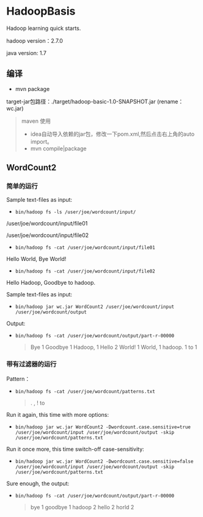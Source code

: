 # HadoopBasis
Hadoop learning quick starts.

hadoop version：2.7.0

java version: 1.7

## 编译
- mvn package

target-jar包路径：./target/hadoop-basic-1.0-SNAPSHOT.jar (rename：wc.jar)

> maven 使用
> * idea自动导入依赖的jar包，修改一下pom.xml,然后点击右上角的auto import。
> * mvn compile|package

## WordCount2
### 简单的运行
Sample text-files as input:

- `bin/hadoop fs -ls /user/joe/wordcount/input/`

/user/joe/wordcount/input/file01

/user/joe/wordcount/input/file02

- `bin/hadoop fs -cat /user/joe/wordcount/input/file01`

Hello World, Bye World!

- `bin/hadoop fs -cat /user/joe/wordcount/input/file02`

Hello Hadoop, Goodbye to hadoop.


Sample text-files as input:

- `bin/hadoop jar wc.jar WordCount2 /user/joe/wordcount/input /user/joe/wordcount/output`

Output:

- `bin/hadoop fs -cat /user/joe/wordcount/output/part-r-00000`
  > Bye 1
  > Goodbye 1
  > Hadoop, 1
  > Hello 2
  > World! 1
  > World, 1
  > hadoop. 1
  > to 1

### 带有过滤器的运行
Pattern：

- `bin/hadoop fs -cat /user/joe/wordcount/patterns.txt`
	> \.
	> \,
	> \!
	> to

Run it again, this time with more options:

- `bin/hadoop jar wc.jar WordCount2 -Dwordcount.case.sensitive=true /user/joe/wordcount/input /user/joe/wordcount/output -skip /user/joe/wordcount/patterns.txt`

Run it once more, this time switch-off case-sensitivity:

- `bin/hadoop jar wc.jar WordCount2 -Dwordcount.case.sensitive=false /user/joe/wordcount/input /user/joe/wordcount/output -skip /user/joe/wordcount/patterns.txt`

Sure enough, the output:

- `bin/hadoop fs -cat /user/joe/wordcount/output/part-r-00000`

	> bye 1
	> goodbye 1
	> hadoop 2
	> hello 2
	> horld 2
